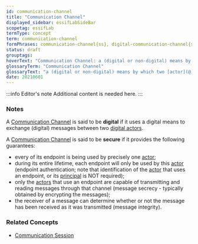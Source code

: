 ```yaml
---
id: communication-channel
title: "Communication Channel"
displayed_sidebar: essifLabSideBar
scopetag: essifLab
termType: concept
term: communication-channel
formPhrases: communication-channel{ss}, digital-communication-channel{ss}
status: draft
grouptags:
hoverText: "Communication Channel: a (digital or non-digital) means by which two Actors can exchange messages with one another."
glossaryTerm: "Communication Channel"
glossaryText: "a (digital or non-digital) means by which two [actor](@) can exchange messages with one another."
date: 20210601
---
```


:::info Editor's note
Additional content is needed here.
:::

### Notes

A [Communication Channel](@) is said to be **digital** if it uses a digital means to exchange (digital) messages between two [digital actors](actor@).

A [Communication Channel](@) is said to be **secure** if it provides the following guarantees:
- every of its endpoint is being used by precisely one [actor](@);
- during its entire lifetime, each endpoint will only be used by this [actor](@) (endpoint authentication; note that identification of the [actor](@) that uses an endpoint, or its [principal](@) is NOT required);
- only the [actors](@) that use an endpoint are capable of transmitting and reading messages through that channel (message secrecy - typically obtained by encrypting the messages);
- the receiver of a message can determine whether or not the message has been received as it was transmitted (message integrity).

### Related Concepts
- [Communication Session](@)
